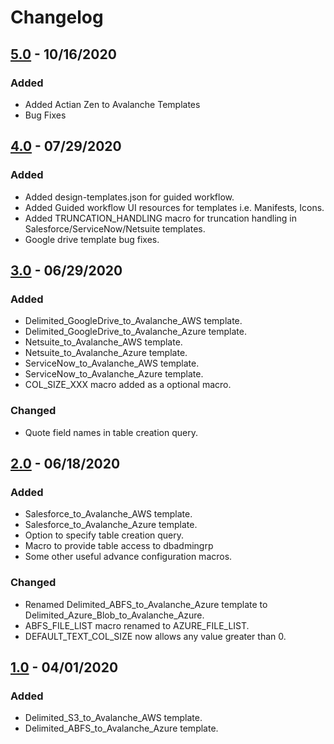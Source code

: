 # Changelog

## [5.0] - 10/16/2020

### Added
- Added Actian Zen to Avalanche Templates
- Bug Fixes

## [4.0] - 07/29/2020

### Added
- Added design-templates.json for guided workflow.
- Added Guided workflow UI resources for templates i.e. Manifests, Icons.
- Added TRUNCATION_HANDLING macro for truncation handling in Salesforce/ServiceNow/Netsuite templates.
- Google drive template bug fixes.

## [3.0] - 06/29/2020

### Added
- Delimited_GoogleDrive_to_Avalanche_AWS template.
- Delimited_GoogleDrive_to_Avalanche_Azure template.
- Netsuite_to_Avalanche_AWS template.
- Netsuite_to_Avalanche_Azure template.
- ServiceNow_to_Avalanche_AWS template.
- ServiceNow_to_Avalanche_Azure template.
- COL_SIZE_XXX macro added as a optional macro.

### Changed

- Quote field names in table creation query.

## [2.0] - 06/18/2020

### Added

- Salesforce_to_Avalanche_AWS template.
- Salesforce_to_Avalanche_Azure template.
- Option to specify table creation query.
- Macro to provide table access to dbadmingrp
- Some other useful advance configuration macros.

### Changed
- Renamed Delimited_ABFS_to_Avalanche_Azure template to Delimited_Azure_Blob_to_Avalanche_Azure.
- ABFS_FILE_LIST macro renamed to AZURE_FILE_LIST.
- DEFAULT_TEXT_COL_SIZE now allows any value greater than 0.

## [1.0] - 04/01/2020

### Added
- Delimited_S3_to_Avalanche_AWS template.
- Delimited_ABFS_to_Avalanche_Azure template.

[1.0]: Templates/1.0
[2.0]: Templates/2.0
[3.0]: Templates/3.0
[4.0]: Templates/4.0
[5.0]: Templates/5.0